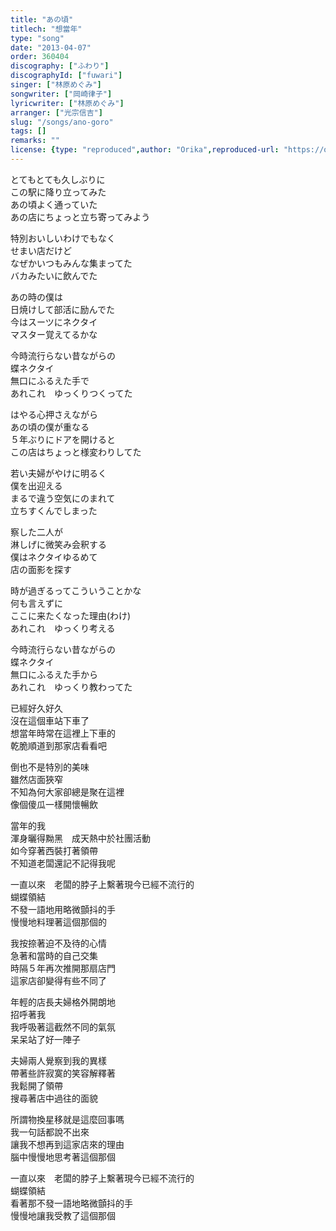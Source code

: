 ```yaml
---
title: "あの頃"
titlech: "想當年"
type: "song"
date: "2013-04-07"
order: 360404
discography: ["ふわり"]
discographyId: ["fuwari"]
singer: ["林原めぐみ"]
songwriter: ["岡崎律子"]
lyricwriter: ["林原めぐみ"]
arranger: ["光宗信吉"]
slug: "/songs/ano-goro"
tags: []
remarks: ""
license: {type: "reproduced",author: "Orika",reproduced-url: "https://orikamushi.netlify.app",reproduced-website: "織歌蟲"}
---
```


とてもとても久しぶりに   
この駅に降り立ってみた   
あの頃よく通っていた   
あの店にちょっと立ち寄ってみよう   
  
特別おいしいわけでもなく   
せまい店だけど   
なぜかいつもみんな集まってた   
バカみたいに飲んでた   
  
あの時の僕は   
日焼けして部活に励んでた   
今はスーツにネクタイ   
マスター覚えてるかな   
  
今時流行らない昔ながらの   
蝶ネクタイ   
無口にふるえた手で   
あれこれ　ゆっくりつくってた   
  
はやる心押さえながら   
あの頃の僕が重なる   
５年ぶりにドアを開けると   
この店はちょっと様変わりしてた   
  
若い夫婦がやけに明るく   
僕を出迎える   
まるで違う空気にのまれて   
立ちすくんでしまった   
  
察した二人が   
淋しげに微笑み会釈する   
僕はネクタイゆるめて   
店の面影を探す   
  
時が過ぎるってこういうことかな   
何も言えずに   
ここに来たくなった理由(わけ)  
あれこれ　ゆっくり考える   
  
今時流行らない昔ながらの   
蝶ネクタイ   
無口にふるえた手から   
あれこれ　ゆっくり教わってた  
  

<!-- 翻译 -->

已經好久好久  
沒在這個車站下車了  
想當年時常在這裡上下車的  
乾脆順道到那家店看看吧  
  
倒也不是特別的美味  
雖然店面狹窄  
不知為何大家卻總是聚在這裡  
像個傻瓜一樣開懷暢飲  
  
當年的我  
渾身曬得黝黑　成天熱中於社團活動  
如今穿著西裝打著領帶  
不知道老闆還記不記得我呢  
  
一直以來　老闆的脖子上繫著現今已經不流行的　  
蝴蝶領結  
不發一語地用略微顫抖的手  
慢慢地料理著這個那個的  
  
我按捺著迫不及待的心情  
急著和當時的自己交集  
時隔５年再次推開那扇店門  
這家店卻變得有些不同了  
  
年輕的店長夫婦格外開朗地  
招呼著我  
我呼吸著這截然不同的氣氛  
呆呆站了好一陣子  
  
夫婦兩人覺察到我的異樣  
帶著些許寂寞的笑容解釋著  
我鬆開了領帶   
搜尋著店中過往的面貌  
  
所謂物換星移就是這麼回事嗎   
我一句話都說不出來  
讓我不想再到這家店來的理由  
腦中慢慢地思考著這個那個  
  
一直以來　老闆的脖子上繫著現今已經不流行的　  
蝴蝶領結  
看著那不發一語地略微顫抖的手  
慢慢地讓我受教了這個那個
